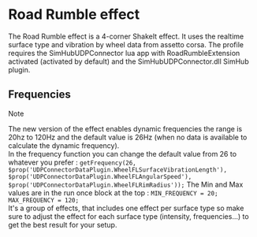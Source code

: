# Road Rumble effect #
The Road Rumble effect is a 4-corner ShakeIt effect.
It uses the realtime surface type and vibration by wheel data from assetto corsa.
The profile requires the SimHubUDPConnector lua app with RoadRumbleExtension activated (activated by default) and the SimHubUDPConnector.dll SimHub plugin.
## Frequencies ##
> [!NOTE]
> The new version of the effect enables dynamic frequencies the range is 20hz to 120Hz and the default value is 26Hz (when no data is available to calculate the dynamic frequency).  
In the frequency function you can change the default value from 26 to whatever you prefer :
`getFrequency(26, $prop('UDPConnectorDataPlugin.WheelFLSurfaceVibrationLength'), $prop('UDPConnectorDataPlugin.WheelFLAngularSpeed'), $prop('UDPConnectorDataPlugin.WheelFLRimRadius'));`
The Min and Max values are in the run once block at the top : 
`MIN_FREQUENCY = 20;
MAX_FREQUENCY = 120;`  
It's a group of effects, that includes one effect per surface type so make sure to adjust the effect for each surface type (intensity, frequencies...) to get the best result for your setup.